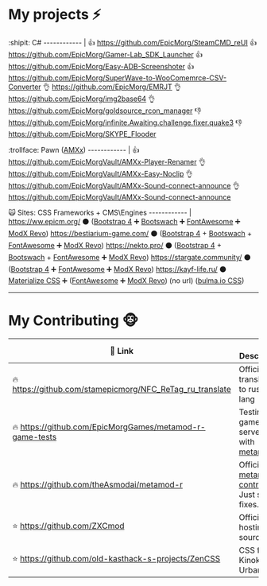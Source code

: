 # My projects :zap:

:shipit: C# 
------------ |
:thumbsup: https://github.com/EpicMorg/SteamCMD_reUI
:thumbsup: https://github.com/EpicMorg/Gamer-Lab_SDK_Launcher
:thumbsup: https://github.com/EpicMorg/Easy-ADB-Screenshoter
:thumbsup: https://github.com/EpicMorg/SuperWave-to-WooComemrce-CSV-Converter
:ok_hand: https://github.com/EpicMorg/EMRJT
:ok_hand: https://github.com/EpicMorg/img2base64
:ok_hand: https://github.com/EpicMorg/goldsource_rcon_manager
:-1: https://github.com/EpicMorg/infinite.Awaiting.challenge.fixer.quake3
:-1: https://github.com/EpicMorg/SKYPE_Flooder

:trollface: Pawn ([AMXx](http://www.amxmodx.org/about.php)) 
------------ |
:thumbsup: https://github.com/EpicMorgVault/AMXx-Player-Renamer
:ok_hand: https://github.com/EpicMorgVault/AMXx-Easy-Noclip
:ok_hand: https://github.com/EpicMorgVault/AMXx-Sound-connect-announce 
:ok_hand: https://github.com/EpicMorgVault/AMXx-Sound-connect-announce 


:scream_cat: Sites: CSS Frameworks + CMS\Engines
------------ |
https://ww.epicm.org/ :black_circle: ([Bootstrap 4](http://getbootstrap.com/) :heavy_plus_sign: [Bootswach](https://bootswatch.com/) :heavy_plus_sign: [FontAwesome](http://fontawesome.io) :heavy_plus_sign: [ModX Revo](https://modx.com/))
https://bestiarium-game.com/ :black_circle: ([Bootstrap 4](http://getbootstrap.com/) + [Bootswach](https://bootswatch.com/) + [FontAwesome](http://fontawesome.io) :heavy_plus_sign: [ModX Revo](https://modx.com/))
https://nekto.pro/ :black_circle: ([Bootstrap 4](http://getbootstrap.com/) + [Bootswach](https://bootswatch.com/) + [FontAwesome](http://fontawesome.io) :heavy_plus_sign: [ModX Revo](https://modx.com/))
https://stargate.community/ :black_circle: ([Bootstrap 4](http://getbootstrap.com/) :heavy_plus_sign: [FontAwesome](http://fontawesome.io) :heavy_plus_sign: [ModX Revo](https://modx.com/))
https://kayf-life.ru/ :black_circle: [Materialize CSS](http://materializecss.com/) :heavy_plus_sign: ([FontAwesome](http://fontawesome.io) :heavy_plus_sign: [ModX Revo](https://modx.com/))
(no url) ([bulma.io CSS](https://bulma.io/))


---
 
# My Contributing :monkey_face:

:link: Link | :interrobang: Description
------------ | -------------
:fire: https://github.com/stamepicmorg/NFC_ReTag_ru_translate | Official translation to russian lang
:fire: https://github.com/EpicMorgGames/metamod-r-game-tests | Testing game servers with [metamod-r](https://github.com/theAsmodai/metamod-r) 
:fire: https://github.com/theAsmodai/metamod-r | Official [metamod-r](https://github.com/theAsmodai/metamod-r) [contributor](https://github.com/theAsmodai/metamod-r/graphs/contributors). Just small fixes..
:star: https://github.com/ZXCmod | Official hosting of sources
:star: https://github.com/old-kasthack-s-projects/ZenCSS | CSS for Kinokopilka, Urban3p
